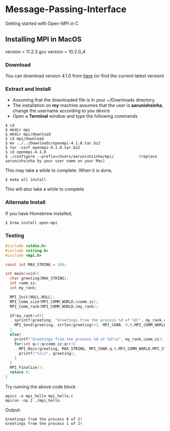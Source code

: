 # Message-Passing-Interface
Getting started with Open-MPI in C

## Installing MPI in MacOS
version = 11.2.3
gcc version = 10.2.0_4
### Download
You can download version 4.1.0 from [here](https://www.open-mpi.org/software/ompi/v4.1/) (or find the current latest version)

### Extract and Install
- Assuming that the downloaded file is in your ~/Downloads directory.
- The installation on **my** machine assumes that the user is **aarunishsinha**, change the username according to you device
- Open a **Terminal** window and type the following commands
```shell
$ cd
$ mkdir mpi
$ mkdir mpi/download
$ cd mpi/download
$ mv ../../Downloads/openmpi-4.1.0.tar.bz2
$ tar -xzvf openmpi-4.1.0.tar.bz2
$ cd openmpi-4.1.0
$ ./configure --prefix=/Users/aarunishsinha/mpi/           (replace aarunishsinha by your user name on your Mac)
```
This may take a while to complete. When it is done,
```
$ make all install
```
This will also take a while to complete

### Alternate Install
If you have Homebrew installed,
```shell
$ brew install open-mpi
```
### Testing
```C
#include <stdio.h>
#include <string.h>
#include <mpi.h>

const int MAX_STRING = 100;

int main(void){
  char greeting[MAX_STRING];
  int comm_sz;
  int my_rank;

  MPI_Init(NULL,NULL);
  MPI_Comm_size(MPI_COMM_WORLD,&comm_sz);
  MPI_Comm_rank(MPI_COMM_WORLD,&my_rank);

  if(my_rank!=0){
    sprintf(greeting, "Greetings from the process %d of %d!", my_rank,comm_sz);
    MPI_Send(greeting, strlen(greeting)+1, MPI_CHAR, 0,0,MPI_COMM_WORLD);
  }
  else{
    printf("Greetings from the process %d of %d!\n", my_rank,comm_sz);
    for(int q=1;q<comm_sz;q++){
      MPI_Recv(greeting, MAX_STRING, MPI_CHAR,q,0,MPI_COMM_WORLD,MPI_STATUS_IGNORE);
      printf("%s\n", greeting);
    }
  }
  MPI_Finalize();
  return 0;
}
```
Try running the above code block
```shell
mpicc -o mpi_hello mpi_hello.c
mpirun -np 2 ./mpi_hello
```

Output:
```
Greetings from the process 0 of 2!
Greetings from the process 1 of 2!
```
